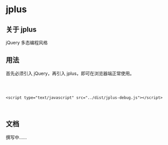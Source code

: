 jplus
=====

## 关于 jplus

jQuery 多态编程风格

## 用法

首先必须引入 jQuery，再引入 jplus，即可在浏览器端正常使用。

<pre>
	<script type="text/javascript" src="vendor/jquery-1.7.2.min.js"></script>
	<script type="text/javascript" src="../dist/jplus-debug.js"></script>
</pre>

## 文档

撰写中……
